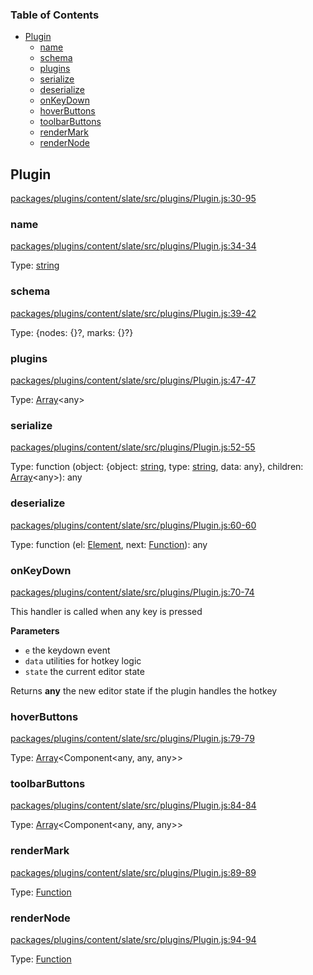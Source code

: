 <!-- Generated by documentation.js. Update this documentation by updating the source code. -->

### Table of Contents

-   [Plugin][1]
    -   [name][2]
    -   [schema][3]
    -   [plugins][4]
    -   [serialize][5]
    -   [deserialize][6]
    -   [onKeyDown][7]
    -   [hoverButtons][8]
    -   [toolbarButtons][9]
    -   [renderMark][10]
    -   [renderNode][11]

## Plugin

[packages/plugins/content/slate/src/plugins/Plugin.js:30-95][12]

### name

[packages/plugins/content/slate/src/plugins/Plugin.js:34-34][13]

Type: [string][14]

### schema

[packages/plugins/content/slate/src/plugins/Plugin.js:39-42][15]

Type: {nodes: {}?, marks: {}?}

### plugins

[packages/plugins/content/slate/src/plugins/Plugin.js:47-47][16]

Type: [Array][17]&lt;any>

### serialize

[packages/plugins/content/slate/src/plugins/Plugin.js:52-55][18]

Type: function (object: {object: [string][14], type: [string][14], data: any}, children: [Array][17]&lt;any>): any

### deserialize

[packages/plugins/content/slate/src/plugins/Plugin.js:60-60][19]

Type: function (el: [Element][20], next: [Function][21]): any

### onKeyDown

[packages/plugins/content/slate/src/plugins/Plugin.js:70-74][22]

This handler is called when any key is pressed

**Parameters**

-   `e`  the keydown event
-   `data`  utilities for hotkey logic
-   `state`  the current editor state

Returns **any** the new editor state if the plugin handles the hotkey

### hoverButtons

[packages/plugins/content/slate/src/plugins/Plugin.js:79-79][23]

Type: [Array][17]&lt;Component&lt;any, any, any>>

### toolbarButtons

[packages/plugins/content/slate/src/plugins/Plugin.js:84-84][24]

Type: [Array][17]&lt;Component&lt;any, any, any>>

### renderMark

[packages/plugins/content/slate/src/plugins/Plugin.js:89-89][25]

Type: [Function][21]

### renderNode

[packages/plugins/content/slate/src/plugins/Plugin.js:94-94][26]

Type: [Function][21]

[1]: #plugin

[2]: #name

[3]: #schema

[4]: #plugins

[5]: #serialize

[6]: #deserialize

[7]: #onkeydown

[8]: #hoverbuttons

[9]: #toolbarbuttons

[10]: #rendermark

[11]: #rendernode

[12]: https://github.com/nolandg/editor/blob/a87a5194c3e86dc8a63ed38392e2cc469807133b/packages/plugins/content/slate/src/plugins/Plugin.js#L30-L95 "Source code on GitHub"

[13]: https://github.com/nolandg/editor/blob/a87a5194c3e86dc8a63ed38392e2cc469807133b/packages/plugins/content/slate/src/plugins/Plugin.js#L34-L34 "Source code on GitHub"

[14]: https://developer.mozilla.org/docs/Web/JavaScript/Reference/Global_Objects/String

[15]: https://github.com/nolandg/editor/blob/a87a5194c3e86dc8a63ed38392e2cc469807133b/packages/plugins/content/slate/src/plugins/Plugin.js#L39-L42 "Source code on GitHub"

[16]: https://github.com/nolandg/editor/blob/a87a5194c3e86dc8a63ed38392e2cc469807133b/packages/plugins/content/slate/src/plugins/Plugin.js#L47-L47 "Source code on GitHub"

[17]: https://developer.mozilla.org/docs/Web/JavaScript/Reference/Global_Objects/Array

[18]: https://github.com/nolandg/editor/blob/a87a5194c3e86dc8a63ed38392e2cc469807133b/packages/plugins/content/slate/src/plugins/Plugin.js#L52-L55 "Source code on GitHub"

[19]: https://github.com/nolandg/editor/blob/a87a5194c3e86dc8a63ed38392e2cc469807133b/packages/plugins/content/slate/src/plugins/Plugin.js#L60-L60 "Source code on GitHub"

[20]: https://developer.mozilla.org/docs/Web/API/Element

[21]: https://developer.mozilla.org/docs/Web/JavaScript/Reference/Statements/function

[22]: https://github.com/nolandg/editor/blob/a87a5194c3e86dc8a63ed38392e2cc469807133b/packages/plugins/content/slate/src/plugins/Plugin.js#L70-L74 "Source code on GitHub"

[23]: https://github.com/nolandg/editor/blob/a87a5194c3e86dc8a63ed38392e2cc469807133b/packages/plugins/content/slate/src/plugins/Plugin.js#L79-L79 "Source code on GitHub"

[24]: https://github.com/nolandg/editor/blob/a87a5194c3e86dc8a63ed38392e2cc469807133b/packages/plugins/content/slate/src/plugins/Plugin.js#L84-L84 "Source code on GitHub"

[25]: https://github.com/nolandg/editor/blob/a87a5194c3e86dc8a63ed38392e2cc469807133b/packages/plugins/content/slate/src/plugins/Plugin.js#L89-L89 "Source code on GitHub"

[26]: https://github.com/nolandg/editor/blob/a87a5194c3e86dc8a63ed38392e2cc469807133b/packages/plugins/content/slate/src/plugins/Plugin.js#L94-L94 "Source code on GitHub"
